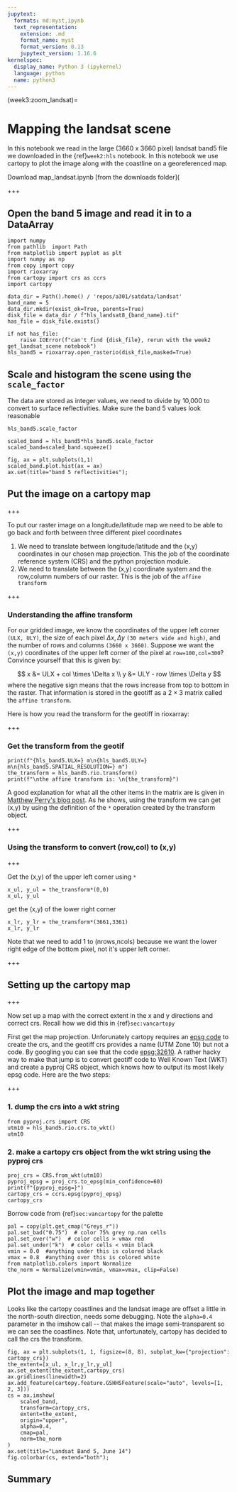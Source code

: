 ```yaml
---
jupytext:
  formats: md:myst,ipynb
  text_representation:
    extension: .md
    format_name: myst
    format_version: 0.13
    jupytext_version: 1.16.6
kernelspec:
  display_name: Python 3 (ipykernel)
  language: python
  name: python3
---
```


(week3:zoom_landsat)=
# Mapping the landsat scene

In this notebook we read in the large (3660 x 3660 pixel) landsat band5 file we downloaded 
in the {ref}`week2:hls` notebook.  In this notebook we use cartopy to plot the image along
with the coastline on a georeferenced map.

Download map_landsat.ipynb [from the downloads folder](

+++

## Open the band 5 image and read it in to a DataArray

```{code-cell} ipython3
import numpy
from pathlib  import Path
from matplotlib import pyplot as plt
import numpy as np
from copy import copy
import rioxarray
from cartopy import crs as ccrs
import cartopy
```

```{code-cell} ipython3
data_dir = Path().home() / 'repos/a301/satdata/landsat'
band_name = 5
data_dir.mkdir(exist_ok=True, parents=True)
disk_file = data_dir / f"hls_landsat8_{band_name}.tif"
has_file = disk_file.exists()

if not has_file:
    raise IOError(f"can't find {disk_file}, rerun with the week2 get_landsat_scene notebook") 
hls_band5 = rioxarray.open_rasterio(disk_file,masked=True)
```

## Scale and histogram the scene using the `scale_factor`

The data are stored as integer values, we need to divide by 10,000 to convert
to surface reflectivities.  Make sure the band 5 values look reasonable

```{code-cell} ipython3
hls_band5.scale_factor
```

```{code-cell} ipython3
scaled_band = hls_band5*hls_band5.scale_factor
scaled_band=scaled_band.squeeze()
```

```{code-cell} ipython3
fig, ax = plt.subplots(1,1)
scaled_band.plot.hist(ax = ax)
ax.set(title="band 5 reflectivities");
```

## Put the image on a cartopy map

+++

To put our raster image on a longitude/latitude map we need to be able to go back and forth between three different pixel coordinates

1. We need to translate between longitude/latitude and the (x,y) coordinates in our chosen map projection.
   This the job of the coordinate reference system (CRS) and the python projection module.
2. We need to translate between the (x,y) coordinate system and the row,column numbers of our raster.  This is the job of the `affine transform`

+++

### Understanding the affine transform

For our gridded image, we know the coordinates of the upper left corner `(ULX, ULY)`, the size of each pixel $\Delta x, \Delta y$ `(30 meters wide and high)`, and the number of
rows and columns `(3660 x 3660)`.  Suppose we want the `(x,y)` coordinates of the upper left corner of the pixel at `row=100,col=300`?  Convince yourself that this is given by:

$$
x &= ULX + col \times \Delta x \\
y &= ULY  - row \times \Delta y
$$
where the negative sign means that the rows increase from top to bottom in the raster.  That information is stored in the geotiff as a $2 \times 3$ matrix
called the `affine transform`.

Here is how you read the transform for the geotiff in rioxarray:

+++

### Get the transform from the geotif

```{code-cell} ipython3
print(f"{hls_band5.ULX=} m\n{hls_band5.ULY=} m\n{hls_band5.SPATIAL_RESOLUTION=} m")
the_transform = hls_band5.rio.transform()
print(f"\nthe affine transform is: \n{the_transform}")
```

A good  explanation for what all the other items in the matrix are is given in [Matthew Perry's blog post](http://www.perrygeo.com/python-affine-transforms.html).  As he shows, using the transform we can get (x,y) by using the definition of the `*` operation created by the transform object.

+++

### Using the transform to convert (row,col) to (x,y)

+++

Get the (x,y) of the upper left corner using `*`

```{code-cell} ipython3
x_ul, y_ul = the_transform*(0,0)
x_ul, y_ul
```

get the (x,y) of the lower right corner

```{code-cell} ipython3
x_lr, y_lr = the_transform*(3661,3361)
x_lr, y_lr
```

Note that we need to add 1 to (nrows,ncols) because we want the lower right edge of the bottom pixel, not it's upper left corner.

+++

## Setting up the cartopy map

+++

Now set up a map with the correct extent in the x and y directions and correct crs.  Recall how we did this in {ref}`sec:vancartopy`

First get the map projection.  Unforunately cartopy requires an [epsg code](https://en.wikipedia.org/wiki/EPSG_Geodetic_Parameter_Dataset) to create the crs, and the geotiff crs provides a name (UTM Zone 10) but not
a code. By googling you can see that
the code [epsg:32610](https://epsg.io/32610).  A rather hacky way to make that jump is to convert geotiff code to Well Known Text (WKT) and create
a pyproj CRS object, which knows how to output
its most likely epsg code.  Here are the two steps:

+++

### 1. dump the crs into a wkt string

```{code-cell} ipython3
from pyproj.crs import CRS
utm10 = hls_band5.rio.crs.to_wkt()
utm10
```

### 2. make a cartopy crs object from the wkt string using the pyproj crs

```{code-cell} ipython3
proj_crs = CRS.from_wkt(utm10)
pyproj_epsg = proj_crs.to_epsg(min_confidence=60)
print(f"{pyproj_epsg=}")
cartopy_crs = ccrs.epsg(pyproj_epsg)
cartopy_crs
```

Borrow code from {ref}`sec:vancartopy` for the palette

```{code-cell} ipython3
pal = copy(plt.get_cmap("Greys_r"))
pal.set_bad("0.75")  # color 75% grey np.nan cells
pal.set_over("w")  # color cells > vmax red
pal.set_under("k")  # color cells < vmin black
vmin = 0.0  #anything under this is colored black
vmax = 0.8  #anything over this is colored white
from matplotlib.colors import Normalize
the_norm = Normalize(vmin=vmin, vmax=vmax, clip=False)
```

## Plot the image and map together

Looks like the cartopy coastlines and the landsat image are offset a little in the
north-south direction, needs some debugging.  Note the `alpha=0.4` parameter in the imshow
call -- that makes the image semi-transparent so we can see the coastlines.  Note that, unfortunately, cartopy has decided to
call the crs the transform.

```{code-cell} ipython3
fig, ax = plt.subplots(1, 1, figsize=(8, 8), subplot_kw={"projection": cartopy_crs})
the_extent=[x_ul, x_lr,y_lr,y_ul]
ax.set_extent(the_extent,cartopy_crs)
ax.gridlines(linewidth=2)
ax.add_feature(cartopy.feature.GSHHSFeature(scale="auto", levels=[1, 2, 3]))
cs = ax.imshow(
    scaled_band,
    transform=cartopy_crs,
    extent=the_extent,
    origin="upper",
    alpha=0.4,
    cmap=pal,
    norm=the_norm
)
ax.set(title="Landsat Band 5, June 14")
fig.colorbar(cs, extend="both");
```

## Summary

```{code-cell} ipython3

```
